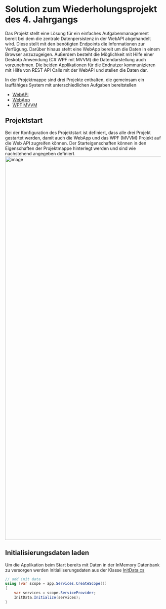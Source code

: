 # Solution zum Wiederholungsprojekt des 4. Jahrgangs
Das Projekt stellt eine Lösung für ein einfaches Aufgabenmanagement bereit bei dem die zentrale Datenpersistenz in der WebAPI abgehandelt wird. Diese stellt mit den benötigten Endpoints die Informationen zur Verfügung. 
Darüber hinaus steht eine WebApp bereit um die Daten in einem Browser anzuzugeigen. Außerdem besteht die Möglichkeit mit Hilfe einer Deskotp Anwendung (C# WPF mit MVVM) die Datendarstellung auch vorzunehmen. Die beiden Applikationen für die Endnutzer kommunizieren mit Hilfe von REST API Calls mit der WebAPI und stellen die Daten dar.

In der Projektmappe sind drei Projekte enthalten, die gemeinsam ein lauffähiges System mit unterschiedlichen Aufgaben bereitstellen
- [WebAPI](https://github.com/BrandnerChristoph/WebApi_WebApp_MVVM_Solution/tree/main/TaskMngmt_WebApi)
- [WebApp](https://github.com/BrandnerChristoph/WebApi_WebApp_MVVM_Solution/tree/main/TaskMngmt_WebApp)
- [WPF MVVM](https://github.com/BrandnerChristoph/WebApi_WebApp_MVVM_Solution/tree/main/TaskMngmt_WpfMvvm)

## Projektstart 
Bei der Konfiguration des Projektstart ist definiert, dass alle drei Projekt gestartet werden, damit auch die WebApp und das WPF (MVVM) Projekt auf die Web API zugreifen können. 
Der Starteigenschaften können in den Eigenschaften der Projektmappe hinterlegt werden und sind wie nachstehend angegeben definiert.
<img width="2399" height="1241" alt="image" src="https://github.com/user-attachments/assets/2e15f067-b5d7-4104-9984-1e915818d8e0" />


## Initialisierungsdaten laden
Um die Applikation beim Start bereits mit Daten in der InMemory Datenbank zu versorgen werden Initialiiserungsdaten aus der Klasse [InitData.cs](https://github.com/BrandnerChristoph/WebApi_WebApp_MVVM_Solution/blob/main/TaskMngmt_WebApi/Data/InitData.cs)

```csharp
// add init data
using (var scope = app.Services.CreateScope())
{
    var services = scope.ServiceProvider;
    InitData.Initialize(services);
}
```
